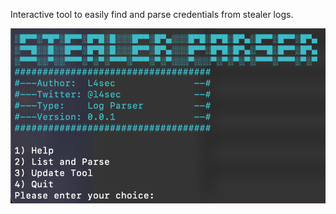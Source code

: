 Interactive tool to easily find and parse credentials from stealer logs.

![StealerParser](screenshot.png)